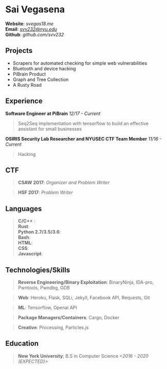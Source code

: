 Sai Vegasena
==================

**Website**: *svegas18.me* <br />
**Email**:   *svv232@nyu.edu* <br />
**Github**:  *github.com/svv232* <br />

Projects
--------
- Scrapers for automated checking for simple web vulnerabilities
- Bluetooth and device hacking 
- PiBrain Product
- Graph and Tree Collection
- A Rusty Road

Experience
----------
**Software Engineer at PiBrain**        *12/17 - Current*
> Seq2Seq implementation with tensorflow to build an effective assistant for small businesses

**OSIRIS Security Lab Researcher and NYUSEC CTF Team Member**   *11/16 - Current*
> Hacking

CTF
----
> **CSAW 2017**: *Organizer and Problem Writer*

> **HSF 2017**: *Problem Writer*

Languages
---------
> **C/C++** : <br />
> **Rust**: <br />
> **Python 2.7/3.5/3.6**: <br />
> **Bash**: <br />
> **HTML**: <br />
> **CSS**: <br />
> **Javascript**: <br />

Technologies/Skills
-------------------

> **Reverse Engineering/Binary Exploitation**: BinaryNinja, IDA-pro, Pwntools, 
 Pwndbg, GDB

> **Web**: Heroku, Flask, SQLi, Jekyll, Facebook API, Requests, Git 

> **ML**: Tensorflow, Openai API

> **Package Managers/Containers**: Cargo, Docker

> **Creative**: Processing, Particles.js

Education
---------
> **New York University**;  B.S in Computer Science       *<2016 - 2020 (EXPECTED)>*
